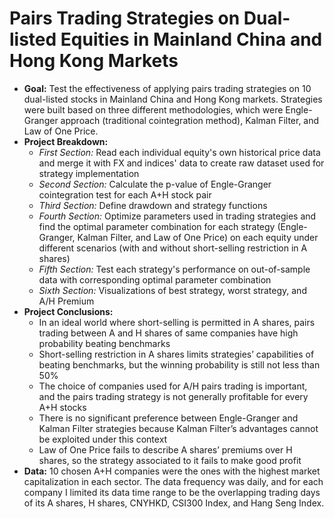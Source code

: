 # Pairs Trading Strategies on Dual-listed Equities in Mainland China and Hong Kong Markets

- **Goal:** Test the effectiveness of applying pairs trading strategies on 10 dual-listed stocks in Mainland China and Hong Kong markets. Strategies were built based on three different methodologies, which were Engle-Granger approach (traditional cointegration method), Kalman Filter, and Law of One Price.
- **Project Breakdown:**
  - *First Section:* Read each individual equity's own historical price data and merge it with FX and indices' data to create raw dataset used for strategy implementation
  - *Second Section:* Calculate the p-value of Engle-Granger cointegration test for each A+H stock pair
  - *Third Section:* Define drawdown and strategy functions
  - *Fourth Section:* Optimize parameters used in trading strategies and find the optimal parameter combination for each strategy (Engle-Granger, Kalman Filter, and Law of One Price) on each equity under different scenarios (with and without short-selling restriction in A shares)
  - *Fifth Section:* Test each strategy's performance on out-of-sample data with corresponding optimal parameter combination
  - *Sixth Section:* Visualizations of best strategy, worst strategy, and A/H Premium
- **Project Conclusions:** 
  - In an ideal world where short-selling is permitted in A shares, pairs trading between A and H shares of same companies have high probability beating benchmarks
  - Short-selling restriction in A shares limits strategies’ capabilities of beating benchmarks, but the winning probability is still not less than 50%
  - The choice of companies used for A/H pairs trading is important, and the pairs trading strategy is not generally profitable for every A+H stocks
  - There is no significant preference between Engle-Granger and Kalman Filter strategies because Kalman Filter’s advantages cannot be exploited under this context
  - Law of One Price fails to describe A shares’ premiums over H shares, so the strategy associated to it fails to make good profit
- **Data:** 10 chosen A+H companies were the ones with the highest market capitalization in each sector. The data frequency was daily, and for each company I limited its data time range to be the overlapping trading days of its A shares, H shares, CNYHKD, CSI300 Index, and Hang Seng Index. 
